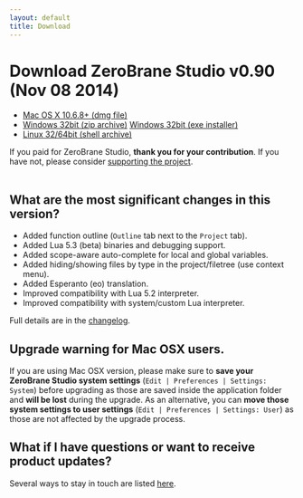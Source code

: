 ```yaml
---
layout: default
title: Download
---
```


# Download ZeroBrane Studio v0.90 (Nov 08 2014)

<ul class="download" id="download-options">
  <li><a class="mac" href="https://download.zerobrane.com/ZeroBraneStudioEduPack-0.90-macos.dmg" onclick="var that=this;_gaq.push(['_trackEvent','Download-macos','ZeroBraneStudioEduPack-0.90-macos.dmg',this.href]);setTimeout(function(){location.href=that.href;},200);return false;">
    Mac OS X 10.6.8+ (dmg file)</a></li>
  <li><a class="winzip" href="https://download.zerobrane.com/ZeroBraneStudioEduPack-0.90-win32.zip" onclick="var that=this;_gaq.push(['_trackEvent','Download-win32','ZeroBraneStudioEduPack-0.90-win32.zip',this.href]);setTimeout(function(){location.href=that.href;},200);return false;">
    Windows 32bit (zip archive)</a>
      <a class="winexe" href="https://download.zerobrane.com/ZeroBraneStudioEduPack-0.90-win32.exe" onclick="var that=this;_gaq.push(['_trackEvent','Download-win32','ZeroBraneStudioEduPack-0.90-win32.exe',this.href]);setTimeout(function(){location.href=that.href;},200);return false;">
    Windows 32bit (exe installer)</a></li>
  <li><a class="linux" href="https://download.zerobrane.com/ZeroBraneStudioEduPack-0.90-linux.sh" onclick="var that=this;_gaq.push(['_trackEvent','Download-linux','ZeroBraneStudioEduPack-0.90-linux.sh',this.href]);setTimeout(function(){location.href=that.href;},200);return false;">
    Linux 32/64bit (shell archive)</a></li>
</ul>
<div class="thank-you" id="thank-you">If you paid for ZeroBrane Studio, <strong>thank you for your contribution</strong>. If you have not, please consider <a href="support.html">supporting the project</a>.</div>
<div class="separator">&nbsp;</div>

## What are the most significant changes in this version?

- Added function outline (`Outline` tab next to the `Project` tab).
- Added Lua 5.3 (beta) binaries and debugging support.
- Added scope-aware auto-complete for local and global variables.
- Added hiding/showing files by type in the project/filetree (use context menu).
- Added Esperanto (eo) translation.
- Improved compatibility with Lua 5.2 interpreter.
- Improved compatibility with system/custom Lua interpreter.

Full details are in the [changelog](https://github.com/pkulchenko/ZeroBraneStudio/blob/master/CHANGELOG.md).

## Upgrade warning for Mac OSX users.

If you are using Mac OSX version, please make sure to **save your ZeroBrane Studio system settings** (`Edit | Preferences | Settings: System`) before upgrading as those are saved inside the application folder and **will be lost** during the upgrade.
As an alternative, you can **move those system settings to user settings** (`Edit | Preferences | Settings: User`) as those are not affected by the upgrade process.

## What if I have questions or want to receive product updates?

Several ways to stay in touch are listed [here](community.html).
